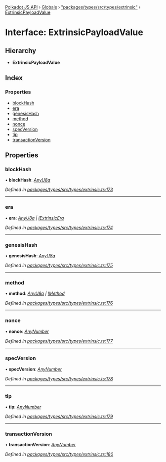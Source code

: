 [Polkadot JS API](../README.md) › [Globals](../globals.md) › ["packages/types/src/types/extrinsic"](../modules/_packages_types_src_types_extrinsic_.md) › [ExtrinsicPayloadValue](_packages_types_src_types_extrinsic_.extrinsicpayloadvalue.md)

# Interface: ExtrinsicPayloadValue

## Hierarchy

* **ExtrinsicPayloadValue**

## Index

### Properties

* [blockHash](_packages_types_src_types_extrinsic_.extrinsicpayloadvalue.md#blockhash)
* [era](_packages_types_src_types_extrinsic_.extrinsicpayloadvalue.md#era)
* [genesisHash](_packages_types_src_types_extrinsic_.extrinsicpayloadvalue.md#genesishash)
* [method](_packages_types_src_types_extrinsic_.extrinsicpayloadvalue.md#method)
* [nonce](_packages_types_src_types_extrinsic_.extrinsicpayloadvalue.md#nonce)
* [specVersion](_packages_types_src_types_extrinsic_.extrinsicpayloadvalue.md#specversion)
* [tip](_packages_types_src_types_extrinsic_.extrinsicpayloadvalue.md#tip)
* [transactionVersion](_packages_types_src_types_extrinsic_.extrinsicpayloadvalue.md#transactionversion)

## Properties

###  blockHash

• **blockHash**: *[AnyU8a](../modules/_packages_types_src_types_helpers_.md#anyu8a)*

*Defined in [packages/types/src/types/extrinsic.ts:173](https://github.com/polkadot-js/api/blob/065f39ba6d/packages/types/src/types/extrinsic.ts#L173)*

___

###  era

• **era**: *[AnyU8a](../modules/_packages_types_src_types_helpers_.md#anyu8a) | [IExtrinsicEra](_packages_types_src_types_extrinsic_.iextrinsicera.md)*

*Defined in [packages/types/src/types/extrinsic.ts:174](https://github.com/polkadot-js/api/blob/065f39ba6d/packages/types/src/types/extrinsic.ts#L174)*

___

###  genesisHash

• **genesisHash**: *[AnyU8a](../modules/_packages_types_src_types_helpers_.md#anyu8a)*

*Defined in [packages/types/src/types/extrinsic.ts:175](https://github.com/polkadot-js/api/blob/065f39ba6d/packages/types/src/types/extrinsic.ts#L175)*

___

###  method

• **method**: *[AnyU8a](../modules/_packages_types_src_types_helpers_.md#anyu8a) | [IMethod](_packages_types_src_types_interfaces_.imethod.md)*

*Defined in [packages/types/src/types/extrinsic.ts:176](https://github.com/polkadot-js/api/blob/065f39ba6d/packages/types/src/types/extrinsic.ts#L176)*

___

###  nonce

• **nonce**: *[AnyNumber](../modules/_packages_types_src_types_helpers_.md#anynumber)*

*Defined in [packages/types/src/types/extrinsic.ts:177](https://github.com/polkadot-js/api/blob/065f39ba6d/packages/types/src/types/extrinsic.ts#L177)*

___

###  specVersion

• **specVersion**: *[AnyNumber](../modules/_packages_types_src_types_helpers_.md#anynumber)*

*Defined in [packages/types/src/types/extrinsic.ts:178](https://github.com/polkadot-js/api/blob/065f39ba6d/packages/types/src/types/extrinsic.ts#L178)*

___

###  tip

• **tip**: *[AnyNumber](../modules/_packages_types_src_types_helpers_.md#anynumber)*

*Defined in [packages/types/src/types/extrinsic.ts:179](https://github.com/polkadot-js/api/blob/065f39ba6d/packages/types/src/types/extrinsic.ts#L179)*

___

###  transactionVersion

• **transactionVersion**: *[AnyNumber](../modules/_packages_types_src_types_helpers_.md#anynumber)*

*Defined in [packages/types/src/types/extrinsic.ts:180](https://github.com/polkadot-js/api/blob/065f39ba6d/packages/types/src/types/extrinsic.ts#L180)*
